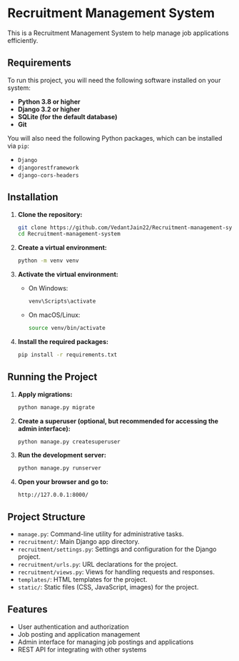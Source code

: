 # Recruitment Management System

This is a Recruitment Management System to help manage job applications efficiently.

## Requirements

To run this project, you will need the following software installed on your system:

- **Python 3.8 or higher**
- **Django 3.2 or higher**
- **SQLite (for the default database)**
- **Git**

You will also need the following Python packages, which can be installed via `pip`:

- `Django`
- `djangorestframework`
- `django-cors-headers`

## Installation

1. **Clone the repository:**

    ```bash
    git clone https://github.com/VedantJain22/Recruitment-management-system.git
    cd Recruitment-management-system
    ```

2. **Create a virtual environment:**

    ```bash
    python -m venv venv
    ```

3. **Activate the virtual environment:**

    - On Windows:

        ```bash
        venv\Scripts\activate
        ```

    - On macOS/Linux:

        ```bash
        source venv/bin/activate
        ```

4. **Install the required packages:**

    ```bash
    pip install -r requirements.txt
    ```

## Running the Project

1. **Apply migrations:**

    ```bash
    python manage.py migrate
    ```

2. **Create a superuser (optional, but recommended for accessing the admin interface):**

    ```bash
    python manage.py createsuperuser
    ```

3. **Run the development server:**

    ```bash
    python manage.py runserver
    ```

4. **Open your browser and go to:**

    ```
    http://127.0.0.1:8000/
    ```

## Project Structure

- `manage.py`: Command-line utility for administrative tasks.
- `recruitment/`: Main Django app directory.
- `recruitment/settings.py`: Settings and configuration for the Django project.
- `recruitment/urls.py`: URL declarations for the project.
- `recruitment/views.py`: Views for handling requests and responses.
- `templates/`: HTML templates for the project.
- `static/`: Static files (CSS, JavaScript, images) for the project.

## Features

- User authentication and authorization
- Job posting and application management
- Admin interface for managing job postings and applications
- REST API for integrating with other systems



